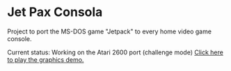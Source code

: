 # Jet Pax Consola

Project to port the MS-DOS game "Jetpack" to every home video game console.

Current status: Working on the Atari 2600 port (challenge mode) [Click here to play the graphics demo.](http://javatari.org/?ROM=https://github.com/tcr/jetpax/blob/master/2600/bin/jetpack.bin?raw=true)
